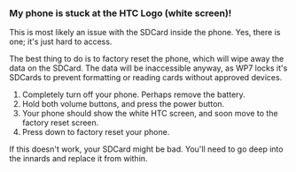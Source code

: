 ### My phone is stuck at the HTC Logo (white screen)!

This is most likely an issue with the SDCard inside the phone. Yes, there is one; it's just hard to access.

The best thing to do is to factory reset the phone, which will wipe away the data on the SDCard. The data will be inaccessible anyway, as WP7 locks it's SDCards to prevent formatting or reading cards without approved devices.

1. Completely turn off your phone. Perhaps remove the battery.
2. Hold both volume buttons, and press the power button.
3. Your phone should show the white HTC screen, and soon move to the factory reset screen.
4. Press down to factory reset your phone.

If this doesn't work, your SDCard might be bad. You'll need to go deep into the innards and replace it from within.